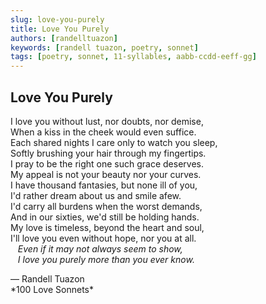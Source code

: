 ```yaml
---
slug: love-you-purely
title: Love You Purely
authors: [randelltuazon]
keywords: [randell tuazon, poetry, sonnet]
tags: [poetry, sonnet, 11-syllables, aabb-ccdd-eeff-gg]
---
```


## Love You Purely

I love you without lust, nor doubts, nor demise,  
When a kiss in the cheek would even suffice.  
Each shared nights I care only to watch you sleep,  
Softly brushing your hair through my fingertips.  
I pray to be the right one such grace deserves.  
My appeal is not your beauty nor your curves.  
I have thousand fantasies, but none ill of you,  
I'd rather dream about us and smile afew.  
I'd carry all burdens when the worst demands,  
And in our sixties, we'd still be holding hands.  
My love is timeless, beyond the heart and soul,  
I'll love you even without hope, nor you at all.  
&nbsp;&nbsp; *Even if it may not always seem to show,*  
&nbsp;&nbsp; *I love you purely more than you ever know.*  

<footer>
  — Randell Tuazon 
  <div class="text-xs mt-2 text-stone-500">*100 Love Sonnets*</div>
</footer>
